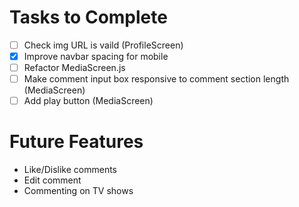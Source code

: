 
# Tasks to Complete
- [ ] Check img URL is vaild (ProfileScreen)
- [x] Improve navbar spacing for mobile
- [ ] Refactor MediaScreen.js
- [ ] Make comment input box responsive to comment section length (MediaScreen)
- [ ] Add play button (MediaScreen)

# Future Features
- Like/Dislike comments
- Edit comment
- Commenting on TV shows
